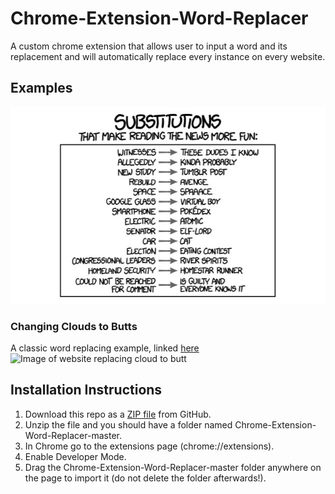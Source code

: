 # Chrome-Extension-Word-Replacer
A custom chrome extension that allows user to input a word and its replacement and will automatically replace every instance on every website.

## Examples

![Image of Example Word Replacements](https://github.com/khi48/Chrome-Extension-Word-Replacer/blob/master/images/wordReplacementExamples.jpg)


### Changing Clouds to Butts
A classic word replacing example, linked [here](https://chrome.google.com/webstore/detail/cloud-to-butt-plus/apmlngnhgbnjpajelfkmabhkfapgnoai?hl=en)
![Image of website replacing cloud to butt](https://github.com/khi48/Chrome-Extension-Word-Replacer/blob/master/images/after.jpg)


## Installation Instructions
  1. Download this repo as a [ZIP file](https://github.com/khi48/Chrome-Extension-Word-Replacer/archive/master.zip) from GitHub.
  2. Unzip the file and you should have a folder named Chrome-Extension-Word-Replacer-master.
  3. In Chrome go to the extensions page (chrome://extensions).
  4. Enable Developer Mode.
  5. Drag the Chrome-Extension-Word-Replacer-master folder anywhere on the page to import it (do not delete the folder afterwards!).
